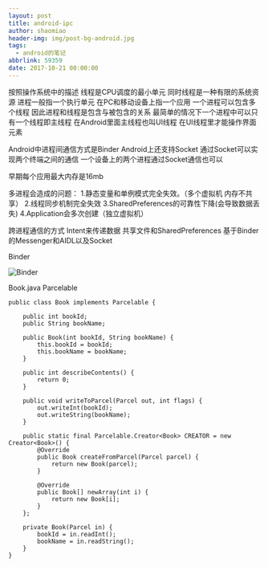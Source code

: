 ```yaml
---
layout: post
title: android-ipc
author: shaomiao
header-img: img/post-bg-android.jpg
tags:
  - android的笔记
abbrlink: 59359
date: 2017-10-21 00:00:00
---
```

按照操作系统中的描述
线程是CPU调度的最小单元 同时线程是一种有限的系统资源
进程一般指一个执行单元 在PC和移动设备上指一个应用 
一个进程可以包含多个线程  因此进程和线程是包含与被包含的关系
最简单的情况下一个进程中可以只有一个线程即主线程 在Android里面主线程也叫UI线程 在UI线程里才能操作界面元素 

Android中进程间通信方式是Binder
Android上还支持Socket 通过Socket可以实现两个终端之间的通信 一个设备上的两个进程通过Socket通信也可以

早期每个应用最大内存是16mb

多进程会造成的问题：
1.静态变量和单例模式完全失效。（多个虚拟机 内存不共享）
2.线程同步机制完全失效
3.SharedPreferences的可靠性下降(会导致数据丢失)
4.Application会多次创建（独立虚拟机）

跨进程通信的方式
Intent来传递数据
共享文件和SharedPreferences
基于Binder的Messenger和AIDL以及Socket


Binder

![Binder](http://upload-images.jianshu.io/upload_images/2590671-50d08153c674e6d5.png?imageMogr2/auto-orient/strip%7CimageView2/2/w/1240)

Book.java   Parcelable 

	public class Book implements Parcelable {

		public int bookId;
		public String bookName;

		public Book(int bookId, String bookName) {
			this.bookId = bookId;
			this.bookName = bookName;
		}

		public int describeContents() {
			return 0;
		}

		public void writeToParcel(Parcel out, int flags) {
			out.writeInt(bookId);
			out.writeString(bookName);
		}

		public static final Parcelable.Creator<Book> CREATOR = new Creator<Book>() {
			@Override
			public Book createFromParcel(Parcel parcel) {
				return new Book(parcel);
			}

			@Override
			public Book[] newArray(int i) {
				return new Book[i];
			}
		};

		private Book(Parcel in) {
			bookId = in.readInt();
			bookName = in.readString();
		}
	}





